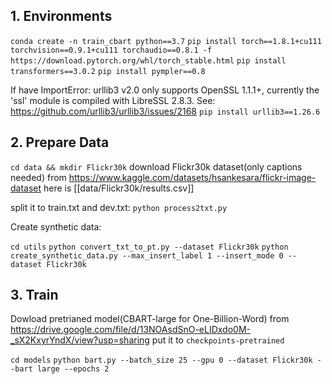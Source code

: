 
## 1. Environments
`conda create -n train_cbart python==3.7`
`pip install torch==1.8.1+cu111 torchvision==0.9.1+cu111 torchaudio==0.8.1 -f https://download.pytorch.org/whl/torch_stable.html`
`pip install transformers==3.0.2`
`pip install pympler==0.8`

If have ImportError: urllib3 v2.0 only supports OpenSSL 1.1.1+, currently the 'ssl' module is compiled with LibreSSL 2.8.3. See: https://github.com/urllib3/urllib3/issues/2168
`pip install urllib3==1.26.6`


## 2. Prepare Data

`cd data && mkdir Flickr30k`
download Flickr30k dataset(only captions needed) from https://www.kaggle.com/datasets/hsankesara/flickr-image-dataset
here is [[data/Flickr30k/results.csv]]

split it to train.txt and dev.txt:
`python process2txt.py`

Create synthetic data:

`cd utils`
`python convert_txt_to_pt.py --dataset Flickr30k`
`python create_synthetic_data.py --max_insert_label 1 --insert_mode 0 --dataset Flickr30k`

## 3. Train

Dowload pretrianed model(CBART-large for One-Billion-Word) from https://drive.google.com/file/d/13NOAsdSnO-eLIDxdo0M-_sX2KxyrYndX/view?usp=sharing
put it to `checkpoints-pretrained`

`cd models`
`python bart.py --batch_size 25 --gpu 0 --dataset Flickr30k --bart large --epochs 2`


